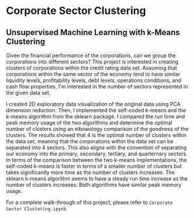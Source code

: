 # Corporate Sector Clustering
## Unsupervised Machine Learning with k-Means Clustering

Given the financial performance of the corporations, can we group the corporations into different sectors? 
This project is interested in creating clusters of corporations within the credit rating data set. Assuming 
that corporations within the same sector of the economy tend to have similar liquidity levels, profitability levels, debt levels, operations conditions, and cash
flow properties, I'm interested in the number of sectors represented in the given data set.

I created 2D exploratory data visualization of the original data using PCA dimension reduction. Then, I implemented the self-coded k-means and 
the k-means algorithm from the sklearn package. I compared the run time and peak memory usage of the two algorithms and determine the optimal number of clusters 
using an elbowology comparison of the goodness of the clusters. The results showed that 4 is the optimal number of clusters within the data set, meaning that 
the corporations within the data set can be separated into 4 sectors. This also aligns with the convention of separating our economy into the primary, secondary, 
tertiary, and quarternary sectors. In terms of the comparison between the two k-means implementations, the self-coded k-means is faster in terms of a smaller number of clusters
 but takes significantly more time as the number of clusters increases. The sklearn k-means algorithm seems to have a steady run time increase as the number of clusters increases.
Both algorithms have similar peak memory usage.

For a complete walk-through of this project, please refer to `Corporate Sector Clustering.ipynb`.